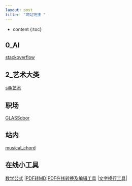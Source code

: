 ```yaml
---
layout: post
title:  "网站链接 "
---
```

* content
{:toc}

## 0_AI

[stackoverflow](https://stackoverflow.com/)

## 2_艺术大类
[silk艺术](https://sharmer156.github.io/test/Silk%20%E2%80%93%20Interactive%20Generative%20Art "silk艺术")





## 职场
[GLASSdoor](https://www.glassdoor.com)

## 站内
[musical_chord](https://sharmer156.github.io/test/musical_chord_progression_arpeggiator/)

## 在线小工具
[数学公式](https://www.codecogs.com/latex/eqneditor.php) 
|[PDF转MD](http://pdf2md.morethan.io/)|[PDF在线转换及编辑工具](https://smallpdf.com/cn)
|[文字换行工具](https://www.textfixer.com/tools/remove-line-breaks.php)|